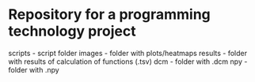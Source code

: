 # Repository for a programming technology project
scripts - script folder
images - folder with plots/heatmaps
results - folder with results of calculation of functions (.tsv)
dcm - folder with .dcm
npy - folder with .npy
